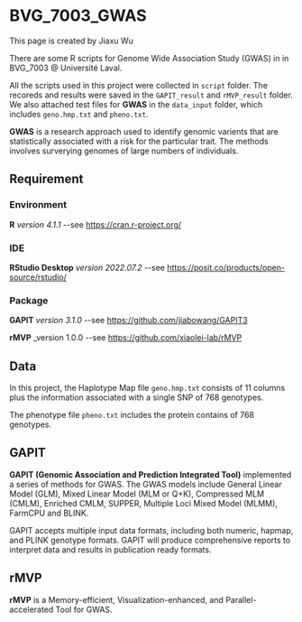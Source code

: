# BVG_7003_GWAS

This page is created by Jiaxu Wu

There are some R scripts for Genome Wide Association Study (GWAS) in in BVG_7003 @ Université Laval.

All the scripts used in this project were collected in `script` folder. The recoreds and results were saved in the `GAPIT_result` and `rMVP_result` folder.
We also attached test files for **GWAS** in the `data_input` folder, which includes `geno.hmp.txt` and `pheno.txt`.

**GWAS** is a research approach used to identify genomic varients that are statistically associated with a risk for the particular trait. The methods involves surverying genomes of large numbers of individuals. 


## Requirement

### Environment

**R** _version 4.1.1_ --see https://cran.r-project.org/

### IDE 

**RStudio Desktop** _version 2022.07.2_ --see https://posit.co/products/open-source/rstudio/

### Package

**GAPIT** _version 3.1.0_ --see https://github.com/jiabowang/GAPIT3

**rMVP** _version 1.0.0 --see https://github.com/xiaolei-lab/rMVP

## Data

In this project, the Haplotype Map file `geno.hmp.txt` consists of 11 columns plus the information associated with a single SNP of 768 genotypes. 

The phenotype file `pheno.txt` includes the protein contains of 768 genotypes.

## GAPIT

**GAPIT (Genomic Association and Prediction Integrated Tool)** implemented a series of methods for GWAS. The GWAS models include General Linear Model (GLM), Mixed Linear Model (MLM or Q+K), Compressed MLM (CMLM), Enriched CMLM, SUPPER, Multiple Loci Mixed Model (MLMM), FarmCPU and BLINK. 

GAPIT accepts multiple input data formats, including both numeric, hapmap, and PLINK genotype formats. GAPIT will produce comprehensive reports to interpret data and results in publication ready formats.

## rMVP

**rMVP** is a Memory-efficient, Visualization-enhanced, and Parallel-accelerated Tool for GWAS.

